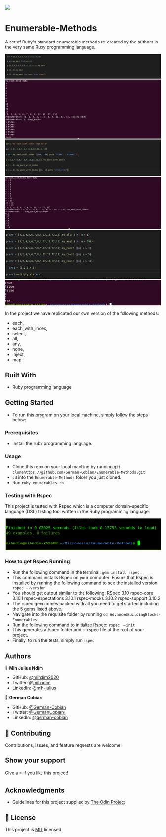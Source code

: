 ![](https://img.shields.io/badge/Microverse-blueviolet)

# Enumerable-Methods

A set of Ruby's standard enumerable methods re-created by the authors in the very same Ruby programming language.

![screenshot](enumerables-images/my_each-test.png)
![screenshot](enumerables-images/my_each_results.png)
![screenshot](enumerables-images/my_each_with_index_test_data.png)
![screenshot](enumerables-images/my_each_index_results.png)
![screenshot](enumerables-images/test-data.png)
![screenshot](enumerables-images/final-results.png)


In the project we have replicated our own version of the following methods: 
* each,
* each_with_index, 
* select, 
* all, 
* any, 
* none, 
* inject, 
* map

## Built With

* Ruby programming language


## Getting Started

* To run this program on your local machine, simply follow the steps below:

### Prerequisites
* Install the ruby programming language.

### Usage
* Clone this repo on your local machine by running `git clonehttps://github.com/German-Cobian/Enumerable-Methods.git`
* `cd` into the `Enumerable-Methods` folder you just cloned.
* Run `ruby enumerables.rb`

### Testing with Rspec
  This project is tested with Rspec which is a computer domain-specific language (DSL) testing tool written in the Ruby programming language.

  ![screenshot](enumerables-images/enum-tests.png)

### How to get Rspec Running
* Run the following command in the terminal: `gem install rspec`
* This command installs Rspec on your computer. Ensure that Rspec is installed by running the following command to see the installed version: `rspec --version`
* You should get output similar to the following:
    RSpec 3.10
      rspec-core 3.10.1
      rspec-expectations 3.10.1
      rspec-mocks 3.10.2
      rspec-support 3.10.2
* The rspec gem comes packed with all you need to get started including the 5 gems listed above.
* Navigate into the requisite folder by running `cd AdvancedBuildingBlocks-Enumerables`
* Run the following command to initialize Rspec: `rspec --init`
* This generates a /spec folder and a .rspec file at the root of your project.
* Finally, to run the tests, simply run `rspec`


## Authors

👤 **Mih Julius Ndim**

* GitHub: [@mihdim2020](https://github.com/mihndim2020)
* Twitter: [@mihndim](https://twitter.com/mihndim2020)
* LinkedIn: [@mih-julius](https://linkedin.com/mih-julius)

👤 **German Cobian**

* GitHub: [@German-Cobian](https://github.com/German-Cobian)
* Twitter: [@GermanCobian1](https://twitter.com/GermanCobian1)
* LinkedIn: [@german-cobian](https://linkedin.com/german-cobian)


## 🤝 Contributing

Contributions, issues, and feature requests are welcome!


## Show your support

Give a ⭐️ if you like this project!


## Acknowledgments

* Guidelines for this project supplied by [The Odin Project](https://github.com/TheOdinProject/curriculum/blob/main/archive/old_lessons/ruby/basic_ruby/project_advanced_building_blocks.md#project-2-enumerable-methods)


## 📝 License

This project is [MIT](https://github.com/German-Cobian/Enumerable-Methods/blob/develop/LICENSE) licensed.
